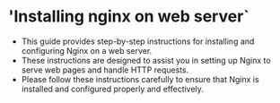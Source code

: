 # 'Installing nginx on web server`
- This guide provides step-by-step instructions for installing and configuring Nginx on a web server.
- These instructions are designed to assist you in setting up Nginx to serve web pages and handle HTTP requests.
- Please follow these instructions carefully to ensure that Nginx is installed and configured properly and effectively.
